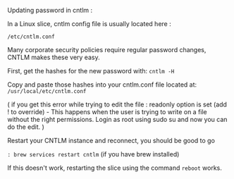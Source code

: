 Updating password in cntlm : 

In a Linux slice, cntlm config file is usually located here : 

    /etc/cntlm.conf

Many corporate security policies require regular password changes, CNTLM makes these very easy.

First, get the hashes for the new password with: `cntlm -H`

Copy and paste those hashes into your cntlm.conf file located at: 
`/usr/local/etc/cntlm.conf`

(
if you get this error while trying to edit the file : readonly option is set (add ! to override) - 
This happens when the user is trying to write on a file without the right permissions. Login as root using sudo su and now you can do the edit.
)

Restart your CNTLM instance and reconnect, you should be good to go 

`: brew services restart cntlm` (if you have brew installed)

If this doesn't work, restarting the slice using the command `reboot` works.
